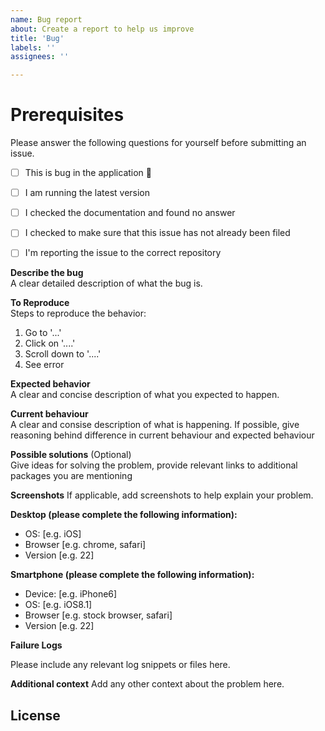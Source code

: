 ```yaml
---
name: Bug report
about: Create a report to help us improve
title: 'Bug'
labels: ''
assignees: ''

---
```

# Prerequisites

Please answer the following questions for yourself before submitting an issue.

- [ ] This is bug in the application 🐛
- [ ] I am running the latest version
- [ ] I checked the documentation and found no answer
- [ ] I checked to make sure that this issue has not already been filed
- [ ] I'm reporting the issue to the correct repository


**Describe the bug** \
A clear detailed description of what the bug is.

**To Reproduce** \
Steps to reproduce the behavior:
1. Go to '...'
2. Click on '....'
3. Scroll down to '....'
4. See error

**Expected behavior** \
A clear and concise description of what you expected to happen.

**Current behaviour** \
A clear and consise description of what is happening. If possible, give reasoning behind difference in current behaviour and expected behaviour

**Possible solutions** (Optional) \
Give ideas for solving the problem, provide relevant links to additional packages you are mentioning

**Screenshots**
If applicable, add screenshots to help explain your problem.

**Desktop (please complete the following information):**
 - OS: [e.g. iOS]
 - Browser [e.g. chrome, safari]
 - Version [e.g. 22]

**Smartphone (please complete the following information):**
 - Device: [e.g. iPhone6]
 - OS: [e.g. iOS8.1]
 - Browser [e.g. stock browser, safari]
 - Version [e.g. 22]

**Failure Logs**

Please include any relevant log snippets or files here.

**Additional context**
Add any other context about the problem here.


## License
